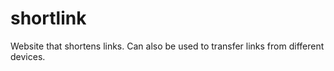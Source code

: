 # shortlink

Website that shortens links. Can also be used to transfer links from different devices.
